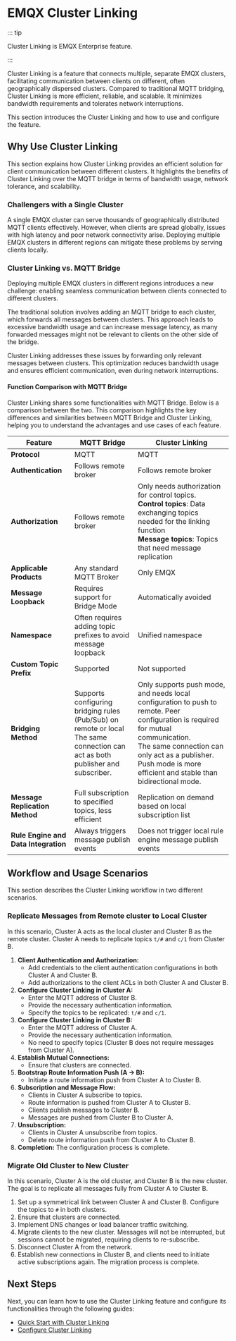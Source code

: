 # EMQX Cluster Linking

::: tip

Cluster Linking is EMQX Enterprise feature.

:::

Cluster Linking is a feature that connects multiple, separate EMQX clusters, facilitating communication between clients on different, often geographically dispersed clusters. Compared to traditional MQTT bridging, Cluster Linking is more efficient, reliable, and scalable. It minimizes bandwidth requirements and tolerates network interruptions.

This section introduces the Cluster Linking and how to use and configure the feature.

## Why Use Cluster Linking

This section explains how Cluster Linking provides an efficient solution for client communication between different clusters. It highlights the benefits of Cluster Linking over the MQTT bridge in terms of bandwidth usage, network tolerance, and scalability.

### Challengers with a Single Cluster

A single EMQX cluster can serve thousands of geographically distributed MQTT clients effectively. However, when clients are spread globally, issues with high latency and poor network connectivity arise. Deploying multiple EMQX clusters in different regions can mitigate these problems by serving clients locally. 

### Cluster Linking vs. MQTT Bridge

Deploying multiple EMQX clusters in different regions introduces a new challenge: enabling seamless communication between clients connected to different clusters.

The traditional solution involves adding an MQTT bridge to each cluster, which forwards all messages between clusters. This approach leads to excessive bandwidth usage and can increase message latency, as many forwarded messages might not be relevant to clients on the other side of the bridge.

Cluster Linking addresses these issues by forwarding only relevant messages between clusters. This optimization reduces bandwidth usage and ensures efficient communication, even during network interruptions.

#### Function Comparison with MQTT Bridge

Cluster Linking shares some functionalities with MQTT Bridge. Below is a comparison between the two. This comparison highlights the key differences and similarities between MQTT Bridge and Cluster Linking, helping you to understand the advantages and use cases of each feature.

| Feature                              | MQTT Bridge                                                  | Cluster Linking                                              |
| ------------------------------------ | ------------------------------------------------------------ | ------------------------------------------------------------ |
| **Protocol**                         | MQTT                                                         | MQTT                                                         |
| **Authentication**                   | Follows remote broker                                        | Follows remote broker                                        |
| **Authorization**                    | Follows remote broker                                        | Only needs authorization for control topics.<br />**Control topics**: Data exchanging topics needed for the linking function<br />**Message topics**: Topics that need message replication |
| **Applicable Products**              | Any standard MQTT Broker                                     | Only EMQX                                                    |
| **Message Loopback**                 | Requires support for Bridge Mode                             | Automatically avoided                                        |
| **Namespace**                        | Often requires adding topic prefixes to avoid message loopback | Unified namespace                                            |
| **Custom Topic Prefix**              | Supported                                                    | Not supported                                                |
| **Bridging Method**                  | Supports configuring bridging rules (Pub/Sub) on remote or local<br />The same connection can act as both publisher and subscriber. | Only supports push mode, and needs local configuration to push to remote. Peer configuration is required for mutual communication.<br />The same connection can only act as a publisher. Push mode is more efficient and stable than bidirectional mode. |
| **Message Replication Method**       | Full subscription to specified topics, less efficient        | Replication on demand based on local subscription list       |
| **Rule Engine and Data Integration** | Always triggers message publish events                       | Does not trigger local rule engine message publish events    |

## Workflow and Usage Scenarios

This section describes the Cluster Linking workflow in two different scenarios.

### Replicate Messages from Remote cluster to Local Cluster

In this scenario, Cluster A acts as the local cluster and Cluster B as the remote cluster. Cluster A needs to replicate topics `t/#` and `c/1` from Cluster B.

1. **Client Authentication and Authorization:**
   - Add credentials to the client authentication configurations in both Cluster A and Cluster B.
   - Add authorizations to the client ACLs in both Cluster A and Cluster B.
2. **Configure Cluster Linking in Cluster A:**
   - Enter the MQTT address of Cluster B.
   - Provide the necessary authentication information.
   - Specify the topics to be replicated: `t/#` and `c/1`.
3. **Configure Cluster Linking in Cluster B:**
   - Enter the MQTT address of Cluster A.
   - Provide the necessary authentication information.
   - No need to specify topics (Cluster B does not require messages from Cluster A).
4. **Establish Mutual Connections:**
   - Ensure that clusters are connected.
5. **Bootstrap Route Information Push (A → B):**
   - Initiate a route information push from Cluster A to Cluster B.
6. **Subscription and Message Flow:**
   - Clients in Cluster A subscribe to topics.
   - Route information is pushed from Cluster A to Cluster B.
   - Clients publish messages to Cluster B.
   - Messages are pushed from Cluster B to Cluster A.
7. **Unsubscription:**
   - Clients in Cluster A unsubscribe from topics.
   - Delete route information push from Cluster A to Cluster B.
8. **Completion:** The configuration process is complete.

### Migrate Old Cluster to New Cluster

In this scenario, Cluster A is the old cluster, and Cluster B is the new cluster. The goal is to replicate all messages fully from Cluster A to Cluster B.

1. Set up a symmetrical link between Cluster A and Cluster B. Configure the topics to `#` in both clusters.
2. Ensure that clusters are connected.
3. Implement DNS changes or load balancer traffic switching.
4. Migrate clients to the new cluster. Messages will not be interrupted, but sessions cannot be migrated, requiring clients to re-subscribe.
5. Disconnect Cluster A from the network.
6. Establish new connections in Cluster B, and clients need to initiate active subscriptions again. The migration process is complete.

## Next Steps

Next, you can learn how to use the Cluster Linking feature and configure its functionalities through the following guides:

- [Quick Start with Cluster Linking](./quick-start.md)
- [Configure Cluster Linking](./configuration.md)
